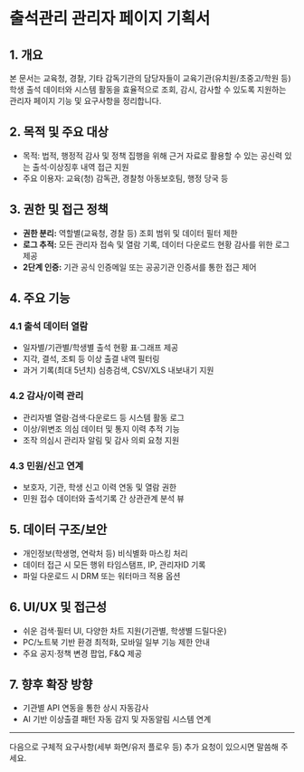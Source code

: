 # 출석관리 관리자 페이지 기획서

## 1. 개요
본 문서는 교육청, 경찰, 기타 감독기관의 담당자들이 교육기관(유치원/초중고/학원 등) 학생 출석 데이터와 시스템 활동을 효율적으로 조회, 감시, 감사할 수 있도록 지원하는 관리자 페이지 기능 및 요구사항을 정리합니다.

## 2. 목적 및 주요 대상
- 목적: 법적, 행정적 감사 및 정책 집행을 위해 근거 자료로 활용할 수 있는 공신력 있는 출석·이상징후 내역 접근 지원
- 주요 이용자: 교육(청) 감독관, 경찰청 아동보호팀, 행정 당국 등

## 3. 권한 및 접근 정책
- **권한 분리:** 역할별(교육청, 경찰 등) 조회 범위 및 데이터 필터 제한
- **로그 추적:** 모든 관리자 접속 및 열람 기록, 데이터 다운로드 현황 감사를 위한 로그 제공
- **2단계 인증:** 기관 공식 인증메일 또는 공공기관 인증서를 통한 접근 제어

## 4. 주요 기능
### 4.1 출석 데이터 열람
- 일자별/기관별/학생별 출석 현황 표·그래프 제공
- 지각, 결석, 조퇴 등 이상 출결 내역 필터링
- 과거 기록(최대 5년치) 심층검색, CSV/XLS 내보내기 지원

### 4.2 감사/이력 관리
- 관리자별 열람·검색·다운로드 등 시스템 활동 로그
- 이상/위변조 의심 데이터 및 통지 이력 추적 기능
- 조작 의심시 관리자 알림 및 감사 의뢰 요청 지원

### 4.3 민원/신고 연계
- 보호자, 기관, 학생 신고 이력 연동 및 열람 권한
- 민원 접수 데이터와 출석기록 간 상관관계 분석 뷰

## 5. 데이터 구조/보안
- 개인정보(학생명, 연락처 등) 비식별화 마스킹 처리
- 데이터 접근 시 모든 행위 타임스탬프, IP, 관리자ID 기록
- 파일 다운로드 시 DRM 또는 워터마크 적용 옵션

## 6. UI/UX 및 접근성
- 쉬운 검색·필터 UI, 다양한 차트 지원(기관별, 학생별 드릴다운)
- PC/노트북 기반 환경 최적화, 모바일 일부 기능 제한 안내
- 주요 공지·정책 변경 팝업, F&Q 제공

## 7. 향후 확장 방향
- 기관별 API 연동을 통한 상시 자동감사
- AI 기반 이상출결 패턴 자동 감지 및 자동알림 시스템 연계

---
다음으로 구체적 요구사항(세부 화면/유저 플로우 등) 추가 요청이 있으시면 말씀해 주세요.
